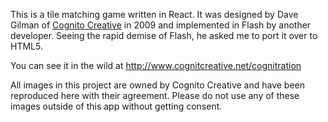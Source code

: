 This is a tile matching game written in React. It was designed by Dave Gilman of [Cognito Creative](cognitcreative.net) in 2009 and implemented in Flash by another developer. Seeing the rapid demise of Flash, he asked me to port it over to HTML5.

You can see it in the wild at http://www.cognitcreative.net/cognitration

All images in this project are owned by Cognito Creative and have been reproduced here with their agreement. Please do not use any of these images outside of this app without getting consent.




